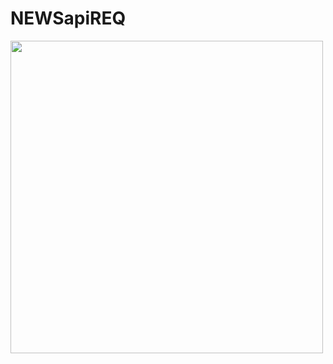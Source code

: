 # NEWSapiREQ
<img src="https://c.tenor.com/8vbqo4ixuncAAAAC/stop-stop-it.gif" width="500" height="500" />
